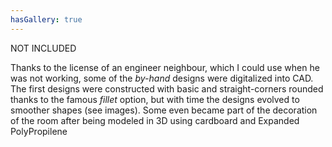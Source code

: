 ```yaml
---
hasGallery: true
---
```

NOT INCLUDED 

Thanks to the license of an engineer neighbour, which I could use when he was not working, some of the _by-hand_ designs
were digitalized into CAD. The first designs were constructed with basic and straight-corners rounded thanks to the famous
_fillet_ option, but with time the designs evolved to smoother shapes (see images).
Some even became part of the decoration of the room after being modeled in 3D using cardboard and Expanded PolyPropilene